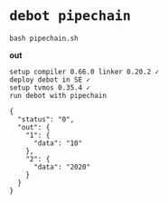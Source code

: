 # `debot pipechain`

```shell
bash pipechain.sh
```

**out**
```shell
setup compiler 0.66.0 linker 0.20.2 ✓
deploy debot in SE ✓
setup tvmos 0.35.4 ✓
run debot with pipechain

{
  "status": "0",
  "out": {
    "1": {
      "data": "10"
    },
    "2": {
      "data": "2020"
    }
  }
}
```
